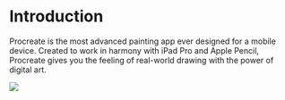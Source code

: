 # Introduction

Procreate is the most advanced painting app ever designed for a mobile device. Created to work in harmony with iPad Pro and Apple Pencil, Procreate gives you the feeling of real-world drawing with the power of digital art.

<img src=https://raw.githubusercontent.com/nbgibson/ProcreateHandbook/feature/Introduction/Assets/Introduction_0.png>

